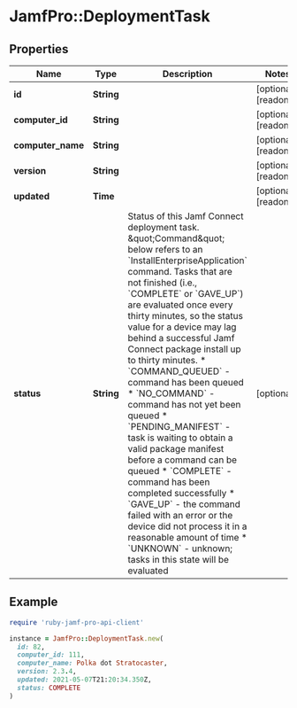 # JamfPro::DeploymentTask

## Properties

| Name | Type | Description | Notes |
| ---- | ---- | ----------- | ----- |
| **id** | **String** |  | [optional][readonly] |
| **computer_id** | **String** |  | [optional][readonly] |
| **computer_name** | **String** |  | [optional][readonly] |
| **version** | **String** |  | [optional][readonly] |
| **updated** | **Time** |  | [optional][readonly] |
| **status** | **String** | Status of this Jamf Connect deployment task. \&quot;Command\&quot; below refers to an &#x60;InstallEnterpriseApplication&#x60; command. Tasks that are not finished (i.e., &#x60;COMPLETE&#x60; or &#x60;GAVE_UP&#x60;) are evaluated once every thirty minutes, so the status value for a device may lag behind a successful Jamf Connect package install up to thirty minutes. * &#x60;COMMAND_QUEUED&#x60; - command has been queued * &#x60;NO_COMMAND&#x60; - command has not yet been queued * &#x60;PENDING_MANIFEST&#x60; - task is waiting to obtain a valid package manifest before a command can be queued * &#x60;COMPLETE&#x60; - command has been completed successfully * &#x60;GAVE_UP&#x60; - the command failed with an error or the device did not process it in a reasonable amount of time * &#x60;UNKNOWN&#x60; - unknown; tasks in this state will be evaluated  | [optional] |

## Example

```ruby
require 'ruby-jamf-pro-api-client'

instance = JamfPro::DeploymentTask.new(
  id: 82,
  computer_id: 111,
  computer_name: Polka dot Stratocaster,
  version: 2.3.4,
  updated: 2021-05-07T21:20:34.350Z,
  status: COMPLETE
)
```

